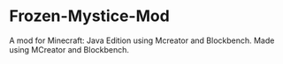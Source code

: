 # Frozen-Mystice-Mod
A mod for Minecraft: Java Edition using Mcreator and Blockbench.
Made using MCreator and Blockbench.
